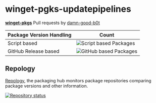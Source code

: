 # winget-pgks-updatepipelines
[**winget-pkgs**](https://github.com/microsoft/winget-pkgs.git) Pull requests by [damn-good-b0t](https://github.com/microsoft/winget-pkgs/pulls/damn-good-b0t)

| Package Version Handling| Count|
|----------------------------|---------------------------------------------------------------|
| Script based     | ![Script based Packages](https://img.shields.io/badge/ScriptPackages-24-green) |
| GitHub Release based     | ![GitHub based Packages](https://img.shields.io/badge/GithubPackages-16-blue) |

## Repology
[Repology](https://repology.org/), the packaging hub monitors package repositories comparing package versions and other information.

[![Repository status](https://repology.org/badge/repository-big/winget.svg)](https://repology.org/repository/winget)
